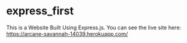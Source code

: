 # express_first
This is a Website Built Using Express.js. You can see the live site here: https://arcane-savannah-14039.herokuapp.com/
